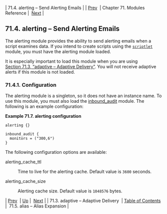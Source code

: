 | 71.4. alerting – Send Alerting Emails |
| [Prev](modules.adaptive)  | Chapter 71. Modules Reference |  [Next](modules.alias) |

## 71.4. alerting – Send Alerting Emails

<a class="indexterm" name="idp19664624"></a>

The alerting module provides the ability to send alerting emails when a script examines data. If you intend to create scripts using the [`scriptlet`](modules.scriptlet "71.60. scriptlet - Lua Policy Scripts") module, you must have the alerting module loaded.

It is especially important to load this module when you are using [Section 71.3, “adaptive – Adaptive Delivery”](modules.adaptive "71.3. adaptive – Adaptive Delivery"). You will not receive adaptive alerts if this module is not loaded.

### 71.4.1. Configuration

The alerting module is a singleton, so it does not have an instance name. To use this module, you must also load the [inbound_audit](modules.inbound_audit "71.41. inbound_audit – Inbound traffic analytics") module. The following is an example configuration:

<a name="example.alerting"></a>

**Example 71.7. alerting configuration**

```
alerting {}

inbound_audit {
  monitors = ("300,6")
}
```

The following configuration options are available:

<dl class="variablelist">

<dt>alerting_cache_ttl</dt>

<dd>

Time to live for the alerting cache. Default value is `3600` seconds.

</dd>

<dt>alerting_cache_size</dt>

<dd>

Alerting cache size. Default value is `1048576` bytes.

</dd>

</dl>

| [Prev](modules.adaptive)  | [Up](modules) |  [Next](modules.alias) |
| 71.3. adaptive – Adaptive Delivery  | [Table of Contents](index) |  71.5. alias – Alias Expansion |

